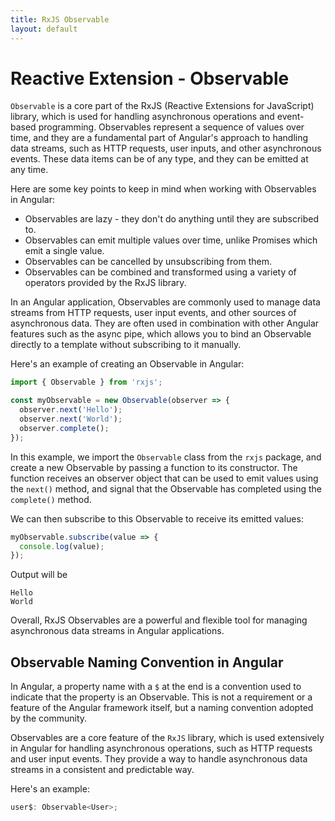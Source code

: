 ```yaml
---
title: RxJS Observable
layout: default
---
```

# Reactive Extension - Observable

`Observable` is a core part of the RxJS (Reactive Extensions for JavaScript) library, which is used for handling asynchronous operations and event-based programming. Observables represent a sequence of values over time, and they are a fundamental part of Angular's approach to handling data streams, such as HTTP requests, user inputs, and other asynchronous events. These data items can be of any type, and they can be emitted at any time.


Here are some key points to keep in mind when working with Observables in Angular:

- Observables are lazy - they don't do anything until they are subscribed to.
- Observables can emit multiple values over time, unlike Promises which emit a single value.
- Observables can be cancelled by unsubscribing from them.
- Observables can be combined and transformed using a variety of operators provided by the RxJS library.

In an Angular application, Observables are commonly used to manage data streams from HTTP requests, user input events, and other sources of asynchronous data. They are often used in combination with other Angular features such as the async pipe, which allows you to bind an Observable directly to a template without subscribing to it manually.

Here's an example of creating an Observable in Angular:

```typescript
import { Observable } from 'rxjs';

const myObservable = new Observable(observer => {
  observer.next('Hello');
  observer.next('World');
  observer.complete();
});
```


In this example, we import the `Observable` class from the `rxjs` package, and create a new Observable by passing a function to its constructor. The function receives an observer object that can be used to emit values using the `next()` method, and signal that the Observable has completed using the `complete()` method.

We can then subscribe to this Observable to receive its emitted values:

```typescript
myObservable.subscribe(value => {
  console.log(value);
});
```


Output will be   
```
Hello 
World
```

Overall, RxJS Observables are a powerful and flexible tool for managing asynchronous data streams in Angular applications.

## Observable Naming Convention in Angular

In Angular, a property name with a `$` at the end is a convention used to indicate that the property is an Observable. This is not a requirement or a feature of the Angular framework itself, but a naming convention adopted by the community.

Observables are a core feature of the `RxJS` library, which is used extensively in Angular for handling asynchronous operations, such as HTTP requests and user input events. They provide a way to handle asynchronous data streams in a consistent and predictable way.

Here's an example:

```typescript
user$: Observable<User>;
```
